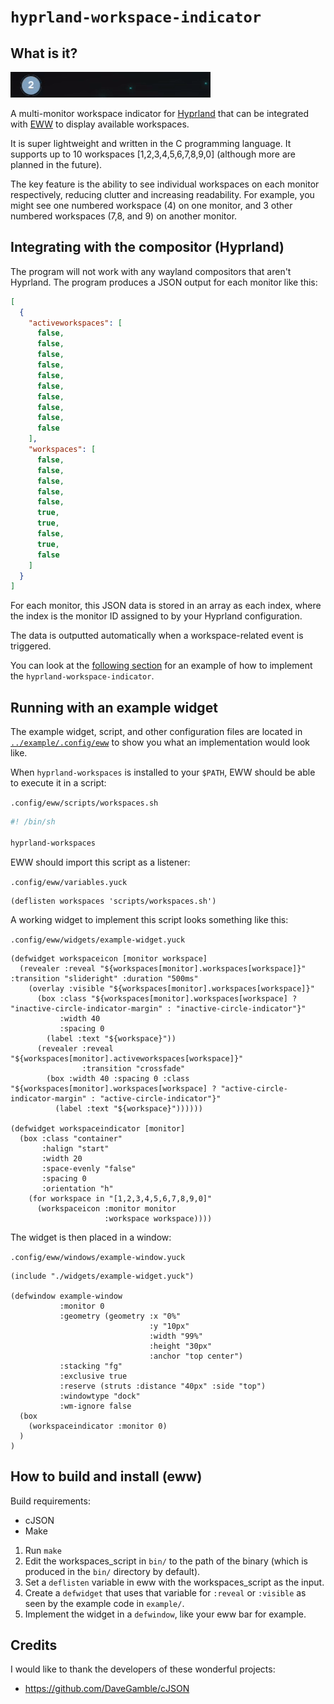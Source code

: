 # `hyprland-workspace-indicator`

## What is it?

![Animated demonstration](demonstration.gif)

A multi-monitor workspace indicator for [Hyprland](https://github.com/hyprwm/Hyprland) that can be integrated with [EWW](https://github.com/elkowar/eww) to display available workspaces.

It is super lightweight and written in the C programming language. It supports up to 10 workspaces [1,2,3,4,5,6,7,8,9,0] (although more are planned in the future).

The key feature is the ability to see individual workspaces on each monitor respectively, reducing clutter and increasing readability. For example, you might see one numbered workspace (4) on one monitor, and 3 other numbered workspaces (7,8, and 9) on another monitor.

## Integrating with the compositor (Hyprland)

The program will not work with any wayland compositors that aren't Hyprland. The program produces a JSON output for each monitor like this:

```JSON
[
  {
    "activeworkspaces": [
      false,
      false,
      false,
      false,
      false,
      false,
      false,
      false,
      false,
      false
    ],
    "workspaces": [
      false,
      false,
      false,
      false,
      false,
      true,
      true,
      false,
      true,
      false
    ]
  }
]
```

For each monitor, this JSON data is stored in an array as each index, where the index is the monitor ID assigned to by your Hyprland configuration.

The data is outputted automatically when a workspace-related event is triggered.

You can look at the [following section](README.md#running-with-an-example-widget) for an example of how to implement the `hyprland-workspace-indicator`.

## Running with an example widget

The example widget, script, and other configuration files are located in [`../example/.config/eww`](example) to show you what an implementation would look like.

When `hyprland-workspaces` is installed to your `$PATH`, EWW should be able to execute it in a script:

`.config/eww/scripts/workspaces.sh`

```sh
#! /bin/sh

hyprland-workspaces
```

EWW should import this script as a listener:

`.config/eww/variables.yuck`

```yuck
(deflisten workspaces 'scripts/workspaces.sh')
```

A working widget to implement this script looks something like this:

`.config/eww/widgets/example-widget.yuck`

```yuck
(defwidget workspaceicon [monitor workspace]
  (revealer :reveal "${workspaces[monitor].workspaces[workspace]}" :transition "slideright" :duration "500ms"
    (overlay :visible "${workspaces[monitor].workspaces[workspace]}"
      (box :class "${workspaces[monitor].workspaces[workspace] ? "inactive-circle-indicator-margin" : "inactive-circle-indicator"}"
           :width 40
           :spacing 0
        (label :text "${workspace}"))
      (revealer :reveal "${workspaces[monitor].activeworkspaces[workspace]}"
                :transition "crossfade"
        (box :width 40 :spacing 0 :class "${workspaces[monitor].workspaces[workspace] ? "active-circle-indicator-margin" : "active-circle-indicator"}"
          (label :text "${workspace}"))))))

(defwidget workspaceindicator [monitor]
  (box :class "container"
       :halign "start"
       :width 20
       :space-evenly "false"
       :spacing 0
       :orientation "h"
    (for workspace in "[1,2,3,4,5,6,7,8,9,0]"
      (workspaceicon :monitor monitor
                     :workspace workspace))))
```

The widget is then placed in a window:

`.config/eww/windows/example-window.yuck`

```yuck
(include "./widgets/example-widget.yuck")

(defwindow example-window
           :monitor 0
           :geometry (geometry :x "0%"
                               :y "10px"
                               :width "99%"
                               :height "30px"
                               :anchor "top center")
           :stacking "fg"
           :exclusive true
           :reserve (struts :distance "40px" :side "top")
           :windowtype "dock"
           :wm-ignore false
  (box
    (workspaceindicator :monitor 0)
  )
)
```

## How to build and install (eww)

Build requirements:

- cJSON
- Make

1. Run `make`
2. Edit the workspaces_script in `bin/` to the path of the binary (which is produced in the `bin/` directory by default).
3. Set a `deflisten` variable in eww with the workspaces_script as the input.
4. Create a `defwidget` that uses that variable for `:reveal` or `:visible` as seen by the example code in `example/`.
5. Implement the widget in a `defwindow`, like your eww bar for example.

## Credits

I would like to thank the developers of these wonderful projects:

- https://github.com/DaveGamble/cJSON

